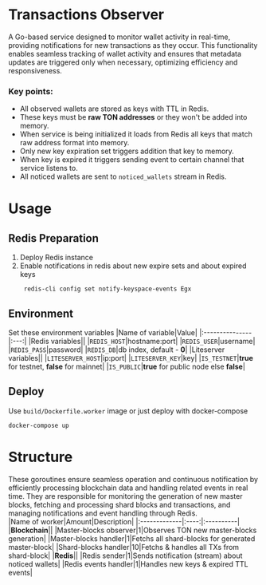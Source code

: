 # Transactions Observer
A Go-based service designed to monitor wallet activity in real-time, providing notifications for new transactions as they occur. This functionality enables seamless tracking of wallet activity and ensures that metadata updates are triggered only when necessary, optimizing efficiency and responsiveness.
### Key points:
- All observed wallets are stored as keys with TTL in Redis.
- These keys must be **raw TON addresses** or they won't be added into memory.
- When service is being initialized it loads from Redis all keys that match raw address format into memory.
- Only new key expiration set triggers addition that key to memory.
- When key is expired it triggers sending event to certain channel that service listens to.
- All noticed wallets are sent to `noticed_wallets` stream in Redis.
# Usage
## Redis Preparation
1. Deploy Redis instance
2. Enable notifications in redis about new expire sets and about expired keys
   ```console
    redis-cli config set notify-keyspace-events Egx
   ```

## Environment
Set these environment variables
|Name of variable|Value|
|:---------------|:---:|
|Redis variables||
|`REDIS_HOST`|hostname:port|
|`REDIS_USER`|username|
|`REDIS_PASS`|password|
|`REDIS_DB`|db index, default - **0**|
|Liteserver variables||
|`LITESERVER_HOST`|ip:port|
|`LITESERVER_KEY`|key|
|`IS_TESTNET`|**true** for testnet, **false** for mainnet|
|`IS_PUBLIC`|**true** for public node else **false**|

## Deploy

Use `build/Dockerfile.worker` image or just deploy with docker-compose
```console
docker-compose up
```

# Structure
These goroutines ensure seamless operation and continuous notification by efficiently processing blockchain data and handling related events in real time. They are responsible for monitoring the generation of new master blocks, fetching and processing shard blocks and transactions, and managing notifications and event handling through Redis.  
|Name of worker|Amount|Description|
|:-------------|:----:|:----------|
|**Blockchain**||
|Master-blocks observer|1|Observes TON new master-blocks generation|
|Master-blocks handler|1|Fetchs all shard-blocks for generated master-block|
|Shard-blocks handler|10|Fetchs & handles all TXs from shard-block|
|**Redis**||
|Redis sender|1|Sends notification (stream) about noticed wallets|
|Redis events handler|1|Handles new keys & expired TTL events|
